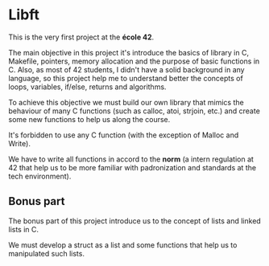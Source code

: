# Libft

This is the very first project at the **école 42**.

The main objective in this project it's introduce the basics of library in C, Makefile, pointers, memory allocation and the purpose of basic functions in C.
Also, as most of 42 students, I didn't have a solid background in any language, so this project help me to understand better the concepts of loops, variables, if/else, returns and algorithms.

To achieve this objective we must build our own library that mimics the behaviour of many C functions (such as calloc, atoi, strjoin, etc.) and create some new functions to help us along the course.

It's forbidden to use any C function (with the exception of Malloc and Write).

We have to write all functions in accord to the **norm** (a intern regulation at 42 that help us to be more familiar with padronization and standards at the tech environment).


## Bonus part

The bonus part of this project introduce us to the concept of lists and linked lists in C.

We must develop a struct as a list and some functions that help us to manipulated such lists.
